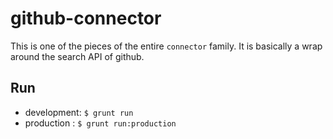 # github-connector

This is one of the pieces of the entire `connector` family.
It is basically a wrap around the search API of github.

## Run
 - development: `$ grunt run`
 - production : `$ grunt run:production`
